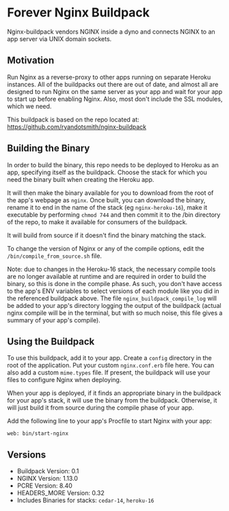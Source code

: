 # Forever Nginx Buildpack

Nginx-buildpack vendors NGINX inside a dyno and connects NGINX to an app server via UNIX domain sockets.

## Motivation

Run Nginx as a reverse-proxy to other apps running on separate Heroku instances.  All of the buildpacks out there
are out of date, and almost all are designed to run Nginx on the same server as your app and wait for your app to
start up before enabling Nginx.  Also, most don't include the SSL modules, which we need.  

This buildpack is based on the repo located at: https://github.com/ryandotsmith/nginx-buildpack 

## Building the Binary

In order to build the binary, this repo needs to be deployed to Heroku as an app, specifying itself as the
buildpack. Choose the stack for which you need the binary built when creating the Heroku app.

It will then make the binary available for you to download from the root of the app's webpage as `nginx`.  Once built, 
you can download the binary, rename it to end in the name of the stack (eg `nginx-heroku-16`), make it executable by
performing `chmod 744` and then commit it to the /bin directory of the repo, to make it available for consumers of
the buildpack.

It will build from source if it doesn't find the binary matching the stack.

To change the version of Nginx or any of the compile options, edit the `/bin/compile_from_source.sh` file.

Note: due to changes in the Heroku-16 stack, the necessary compile tools are no longer available at runtime and are
required in order to build the binary, so this is done in the compile phase.  As such, you don't have access to the
app's ENV variables to select versions of each module like you did in the referenced buildpack above.  The file 
`nginx_buildpack_compile_log` will be added to your app's directory logging the output of the buildpack 
(actual nginx compile will be in the terminal, but with so much noise, this file gives a summary of your app's compile).

## Using the Buildpack

To use this buildpack, add it to your app.  Create a `config` directory in the root of the application.  Put
your custom `nginx.conf.erb` file here.  You can also add a custom `mime.types` file.  If present, the buildpack
will use your files to configure Nginx when deploying.

When your app is deployed, if it finds an appropriate binary in the buildpack for your app's stack, it will use the
binary from the buildpack.  Otherwise, it will just build it from source during the compile phase of your app.

Add the following line to your app's Procfile to start Nginx with your app:
```apple js
web: bin/start-nginx
```

## Versions

* Buildpack Version: 0.1
* NGINX Version: 1.13.0
* PCRE Version: 8.40
* HEADERS_MORE Version: 0.32
* Includes Binaries for stacks: `cedar-14`, `heroku-16`